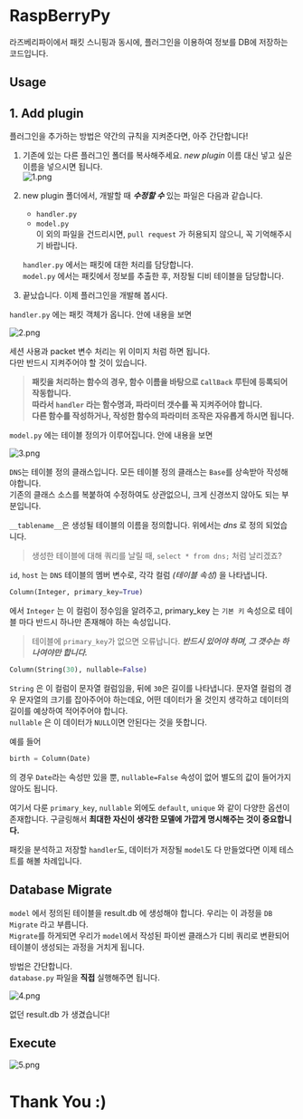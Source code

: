 # RaspBerryPy
라즈베리파이에서 패킷 스니핑과 동시에, 플러그인을 이용하여 정보를 DB에 저장하는 코드입니다.

## Usage  
## 1. Add plugin  
플러그인을 추가하는 방법은 약간의 규칙을 지켜준다면, 아주 간단합니다!  
1. 기존에 있는 다른 플러그인 폴더를 복사해주세요. _new plugin_ 이름 대신 넣고 싶은 이름을 넣으시면 됩니다.  
![1.png](https://raw.githubusercontent.com/WeareJoker/RaspBerryPy/master/images/1.png)  

2. new plugin 폴더에서, 개발할 때 **_수정할 수_** 있는 파일은 다음과 같습니다.  
	- `handler.py`  
	- `model.py`  
	이 외의 파일을 건드리시면, `pull request` 가 허용되지 않으니, 꼭 기억해주시기 바랍니다.  

	`handler.py` 에서는 패킷에 대한 처리를 담당합니다.  
    `model.py` 에서는 패킷에서 정보를 추출한 후, 저장될 디비 테이블을 담당합니다.  
3. 끝났습니다. 이제 플러그인을 개발해 봅시다.  


`handler.py` 에는 패킷 객체가 옵니다. 안에 내용을 보면  

![2.png](https://raw.githubusercontent.com/WeareJoker/RaspBerryPy/master/images/2.png)  

세션 사용과 packet 변수 처리는 위 이미지 처럼 하면 됩니다.   
다만 반드시 지켜주어야 할 것이 있습니다.  
>**패킷을 처리하는 함수의 경우, 함수 이름을 바탕으로 `CallBack` 루틴에 등록되어 작동합니다.  
따라서 `handler` 라는 함수명과, 파라미터 갯수를 꼭 지켜주어야 합니다.  
다른 함수를 작성하거나, 작성한 함수의 파라미터 조작은 자유롭게 하시면 됩니다.**  


`model.py` 에는 테이블 정의가 이루어집니다. 안에 내용을 보면  

![3.png](https://raw.githubusercontent.com/WeareJoker/RaspBerryPy/master/images/3.png)  

`DNS`는 테이블 정의 클래스입니다. 모든 테이블 정의 클래스는 `Base`를 상속받아 작성해야합니다.  
기존의 클래스 소스를 복붙하여 수정하여도 상관없으니, 크게 신경쓰지 않아도 되는 부분입니다.  

`__tablename__`은 생성될 테이블의 이름을 정의합니다. 위에서는 _dns_ 로 정의 되었습니다.  
> 생성한 테이블에 대해 쿼리를 날릴 때, `select * from dns;` 처럼 날리겠죠?  

`id`, `host` 는 `DNS` 테이블의 멤버 변수로, 각각 컬럼 _(테이블 속성)_ 을 나타냅니다.  
```python
Column(Integer, primary_key=True)
```
에서 `Integer` 는 이 컬럼이 정수임을 알려주고, primary_key 는 `기본 키` 속성으로 테이블 마다 반드시 하나만 존재해야 하는 속성입니다.   
> 테이블에 `primary_key`가 없으면 오류납니다. **_반드시 있어야 하며, 그 갯수는 하나여야만 합니다._**

```python
Column(String(30), nullable=False)
```

`String` 은 이 컬럼이 문자열 컬럼임을, 뒤에 `30`은 길이를 나타냅니다. 문자열 컬럼의 경우 문자열의 크기를 잡아주어야 하는데요, 어떤 데이터가 올 것인지 생각하고 데이터의 길이를 예상하여 적어주어야 합니다.  
`nullable` 은 이 데이터가 `NULL`이면 안된다는 것을 뜻합니다.  

예를 들어   
```python
birth = Column(Date)
```
의 경우 `Date`라는 속성만 있을 뿐, `nullable=False` 속성이 없어 별도의 값이 들어가지 않아도 됩니다.  

여기서 다룬 `primary_key`, `nullable` 외에도 `default`, `unique` 와 같이 다양한 옵션이 존재합니다. 구글링해서 **최대한 자신이 생각한 모델에 가깝게 명시해주는 것이 중요합니다.**


패킷을 분석하고 저장할 `handler`도, 데이터가 저장될 `model`도 다 만들었다면 이제 테스트를 해볼 차례입니다.  

## Database Migrate
`model` 에서 정의된 테이블을 result.db 에 생성해야 합니다. 우리는 이 과정을 `DB Migrate` 라고 부릅니다.  
`Migrate`를 하게되면 우리가 `model`에서 작성된 파이썬 클래스가 디비 쿼리로 변환되어 테이블이 생성되는 과정을 거치게 됩니다.  

방법은 간단합니다.  
`database.py` 파일을 **직접** 실행해주면 됩니다.  

![4.png](https://raw.githubusercontent.com/WeareJoker/RaspBerryPy/master/images/4.png)

없던 result.db 가 생겼습니다!  

## Execute
![5.png](https://raw.githubusercontent.com/WeareJoker/RaspBerryPy/master/images/5.png)


# Thank You :)

